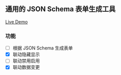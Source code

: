 ## 通用的 JSON Schema 表单生成工具
[Live Demo](https://fanruan-front-end.github.io/SchemaForm/)
### 功能
* [ ] 根据 JSON Schema 生成表单
* [x] 联动隐藏显示
* [ ] 联动禁用启用
* [x] 联动数据变更
